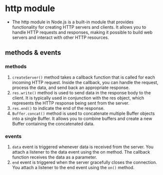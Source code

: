 # http module
- The http module in Node.js is a built-in module that provides functionality for creating HTTP servers and clients. It allows you to handle HTTP requests and responses, making it possible to build web servers and interact with other HTTP resources.

## methods & events
### methods
1. ``createServer()`` method takes a callback function that is called for each incoming HTTP request. Inside the callback, you can handle the request, process the data, and send back an appropriate response.
2. ``res.write()`` method is used to send data in the response body to the client. It is typically used in conjunction with the res object, which represents the HTTP response being sent from the server.
3. ``res.end()`` to indicate the end of the response.
4. ``Buffer.concat()`` method is used to concatenate multiple Buffer objects into a single Buffer. It allows you to combine buffers and create a new Buffer containing the concatenated data.

### events
1. ``data`` event is triggered whenever data is received from the server. You attach a listener to the data event using the on method. The callback function receives the data as a parameter.
2. ``end`` event is triggered when the server gracefully closes the connection. You attach a listener to the end event using the ``on()`` method.